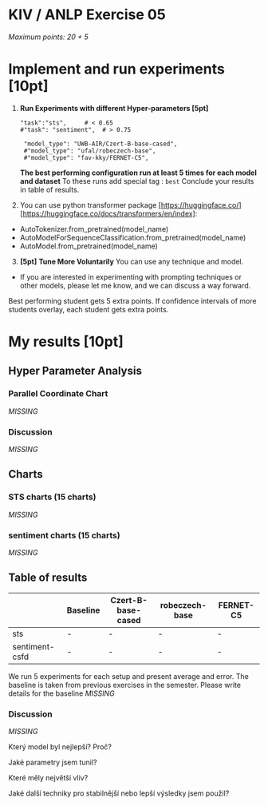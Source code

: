 # KIV / ANLP Exercise 05

*Maximum points: 20 + 5* 

# Implement and run experiments [10pt] 
1. **Run Experiments with different Hyper-parameters [5pt]** 
    
       "task":"sts",     # < 0.65
       #"task": "sentiment",  # > 0.75

        "model_type": "UWB-AIR/Czert-B-base-cased",
        #"model_type": "ufal/robeczech-base",
        #"model_type": "fav-kky/FERNET-C5",

    **The best performing configuration run at least 5 times for each model and dataset** 
    To these runs add special tag : `best`
    Conclude your results in table of results.

2. You can use python transformer package [https://huggingface.co/] [https://huggingface.co/docs/transformers/en/index]:
 - AutoTokenizer.from_pretrained(model_name)
 - AutoModelForSequenceClassification.from_pretrained(model_name)
 - AutoModel.from_pretrained(model_name)


3. **[5pt]** **Tune More Voluntarily**
You can use any technique and model. 
  - If you are interested in experimenting with prompting techniques or other models, please let me know, and we can discuss a way forward. 
 
Best performing student gets 5 extra points. 
If confidence intervals of more students overlay, each student gets extra points. 

# My results **[10pt]** 
## Hyper Parameter Analysis
### Parallel Coordinate Chart
_MISSING_
### Discussion
_MISSING_

## Charts
### STS charts (15 charts)
_MISSING_

### sentiment charts (15 charts)
_MISSING_ 

## Table of results ##
|                | Baseline          | Czert-B-base-cased | robeczech-base | FERNET-C5 |
|----------------|-------------------|--------------------|----------------|-----------|
| sts            | -                 | -                  | -              | -         |
| sentiment-csfd | -                 | -                  | -              | -         |

We run 5 experiments for each setup and present average and error.
The baseline is taken from previous exercises in the semester. Please write details for the baseline
_MISSING_


### Discussion
_MISSING_

Který model byl nejlepší? Proč? 

Jaké parametry jsem tunil?

Které měly největší vliv?

Jaké další techniky pro stabilnější nebo lepší výsledky jsem použil?

